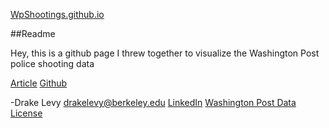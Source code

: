 [WpShootings.github.io](http://WpShootings.github.io)

##Readme

Hey, this is a github page I threw together to visualize the Washington Post police shooting data

[Article](http://www.washingtonpost.com/national/how-the-washington-post-is-examining-police-shootings-in-the-us/2015/06/29/f42c10b2-151b-11e5-9518-f9e0a8959f32_story.html) 
[Github](https://github.com/washingtonpost/data-police-shootings) 

-Drake Levy 
<drakelevy@berkeley.edu> 
[LinkedIn](https://www.linkedin.com/in/drakelevy) 
[Washington Post Data License](https://github.com/washingtonpost/data-police-shootings/blob/master/LICENSE) 
